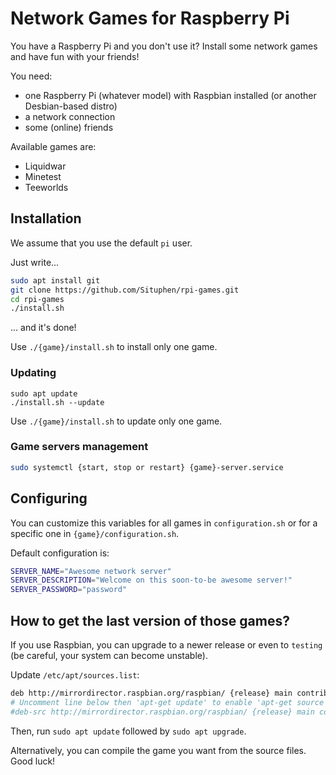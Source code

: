 # Network Games for Raspberry Pi

You have a Raspberry Pi and you don't use it? Install some network games and have fun with your friends!

You need:

- one Raspberry Pi (whatever model) with Raspbian installed (or another Desbian-based distro)
- a network connection
- some (online) friends

Available games are:

- Liquidwar
- Minetest
- Teeworlds

## Installation

We assume that you use the default `pi` user.

Just write...

```sh
sudo apt install git
git clone https://github.com/Situphen/rpi-games.git
cd rpi-games
./install.sh
```

... and it's done!

Use `./{game}/install.sh` to install only one game.

### Updating

```
sudo apt update
./install.sh --update
```

Use `./{game}/install.sh` to update only one game.

### Game servers management

```sh
sudo systemctl {start, stop or restart} {game}-server.service
```

## Configuring

You can customize this variables for all games in `configuration.sh` or for a specific one in `{game}/configuration.sh`.

Default configuration is:

```sh
SERVER_NAME="Awesome network server"
SERVER_DESCRIPTION="Welcome on this soon-to-be awesome server!"
SERVER_PASSWORD="password"
```

## How to get the last version of those games?

If you use Raspbian, you can upgrade to a newer release or even to `testing` (be careful, your system can become unstable).

Update `/etc/apt/sources.list`:

```sh
deb http://mirrordirector.raspbian.org/raspbian/ {release} main contrib non-free rpi
# Uncomment line below then 'apt-get update' to enable 'apt-get source'
#deb-src http://mirrordirector.raspbian.org/raspbian/ {release} main contrib non-free rpi
```

Then, run `sudo apt update` followed by `sudo apt upgrade`.

Alternatively, you can compile the game you want from the source files. Good luck!
